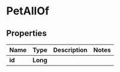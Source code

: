 

# PetAllOf


## Properties

| Name | Type | Description | Notes |
|------------ | ------------- | ------------- | -------------|
|**id** | **Long** |  |  |



